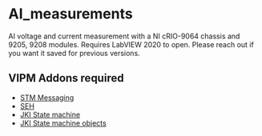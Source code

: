 # AI_measurements
 AI voltage and current measurement with a NI cRIO-9064 chassis and 9205, 9208 modules.
 Requires LabVIEW 2020 to open. Please reach out if you want it saved for previous versions.

## VIPM Addons required
- [STM Messaging](https://www.vipm.io/package/ni_lib_stm/) 
- [SEH](https://www.vipm.io/package/ni_lib_seh/)
- [JKI State machine](https://www.vipm.io/package/jki_lib_state_machine/)
- [JKI State machine objects](https://www.vipm.io/package/jki_statemachineobjects/)
